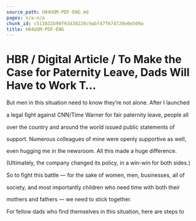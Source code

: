 ```yaml
---
source_path: H04UQM-PDF-ENG.md
pages: n/a-n/a
chunk_id: c513832b90f93430228c9abf47f674720e0e509a
title: H04UQM-PDF-ENG
---
```

# HBR / Digital Article / To Make the Case for Paternity Leave, Dads Will Have to Work T…

But men in this situation need to know they’re not alone. After I launched

a legal ﬁght against CNN/Time Warner for fair paternity leave, people all

over the country and around the world issued public statements of

support. Numerous colleagues of mine were openly supportive as well,

even hugging me in the newsroom. All this made a huge difference.

(Ultimately, the company changed its policy, in a win-win for both sides.)

So to ﬁght this battle — for the sake of women, men, businesses, all of

society, and most importantly children who need time with both their

mothers and fathers — we need to stick together.

For fellow dads who ﬁnd themselves in this situation, here are steps to
